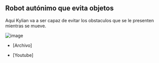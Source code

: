 ## Robot autónimo que evita objetos

Aqui Kylian va a ser capaz de evitar los obstaculos que se le presenten mientras se mueve.

![image](https://user-images.githubusercontent.com/114906861/211766406-99519649-8c91-4f9f-ba99-186a16f1320e.png)

- [Archivo]

- [Youtube]
